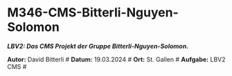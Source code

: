 # M346-CMS-Bitterli-Nguyen-Solomon
***LBV2: Das CMS Projekt der Gruppe Bitterli-Nguyen-Solomon.***


**Autor:** David Bitterli #
**Datum:** 19.03.2024 #
**Ort:** St. Gallen #
**Aufgabe:** LBV2 CMS #
